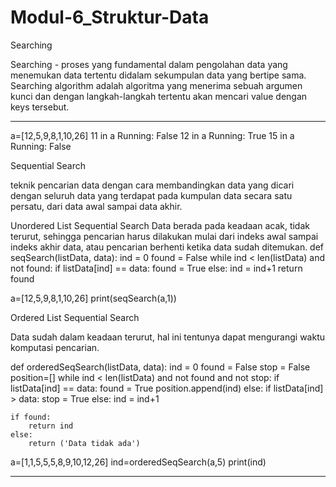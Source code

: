 # Modul-6_Struktur-Data
Searching

Searching - proses yang fundamental dalam pengolahan data yang menemukan data tertentu didalam sekumpulan data yang bertipe sama.
Searching algorithm adalah algoritma yang menerima sebuah argumen kunci dan dengan langkah-langkah tertentu akan mencari value dengan keys tersebut.

------------------------------------------------------------------------------------------------------------------
a=[12,5,9,8,1,10,26]
11 in a
Running: False
	12 in a
Running: True
	15 in a
Running: False

Sequential Search

teknik pencarian data dengan cara membandingkan data yang dicari dengan seluruh data yang terdapat pada kumpulan data secara satu persatu, dari data awal sampai data akhir.

Unordered List Sequential Search
Data berada pada keadaan acak, tidak terurut, sehingga pencarian harus dilakukan mulai dari indeks awal sampai indeks akhir data, atau pencarian berhenti ketika data sudah ditemukan.
def seqSearch(listData, data):
    ind = 0
    found = False
    while ind < len(listData) and not found:
        if listData[ind] == data:
            found = True
        else:
            ind = ind+1
    return found

a=[12,5,9,8,1,10,26]
print(seqSearch(a,1))


Ordered List Sequential Search

Data sudah dalam keadaan terurut, hal ini tentunya dapat mengurangi waktu komputasi pencarian.

def orderedSeqSearch(listData, data):
    ind = 0
    found = False
    stop = False
    position=[]
    while ind < len(listData) and not found and not stop:
        if listData[ind] == data:
            found = True
            position.append(ind)
        else:
            if listData[ind] > data:
                stop = True
            else:
                ind = ind+1
    
    if found:
        return ind
    else:
        return ('Data tidak ada')

a=[1,1,5,5,5,8,9,10,12,26]
ind=orderedSeqSearch(a,5)
print(ind)


------------------------------------------------------------------------------------------------------------------------------------------
